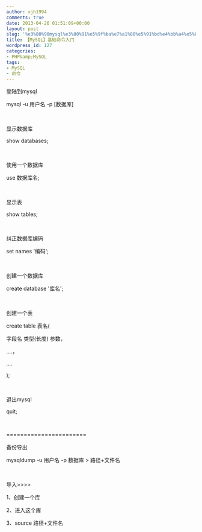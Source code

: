 ```yaml
---
author: xjh1994
comments: true
date: 2013-04-26 01:51:09+00:00
layout: post
slug: '%e3%80%90mysql%e3%80%91%e5%9f%ba%e7%a1%80%e5%91%bd%e4%bb%a4%e5%85%a5%e9%97%a8'
title: 【MySQL】基础命令入门
wordpress_id: 127
categories:
- PHP&amp;MySQL
tags:
- MySQL
- 命令
---
```





登陆到mysql




mysql -u 用户名 -p [数据库]




 




显示数据库




show databases;




 




使用一个数据库




use 数据库名;




 




显示表




show tables;




 




纠正数据库编码




set names '编码';




 




创建一个数据库




create database '库名';




 




创建一个表




create table 表名(




字段名 类型(长度) 参数，




....，




....




);




 




退出mysql




quit;




 




=======================




备份导出




mysqldump -u 用户名 -p 数据库 > 路径+文件名




 




导入>>>>




1、创建一个库




2、进入这个库




3、source 路径+文件名
